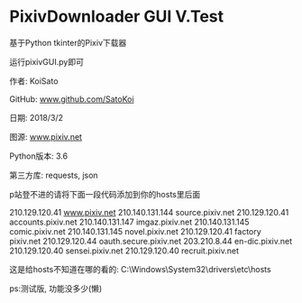 # PixivDownloader GUI V.Test

基于Python tkinter的Pixiv下载器

运行pixivGUI.py即可

作者: KoiSato

GitHub: www.github.com/SatoKoi

日期: 2018/3/2

图源: www.pixiv.net

Python版本: 3.6

第三方库: requests, json

p站登不进的请将下面一段代码添加到你的hosts里后面

210.129.120.41 www.pixiv.net
210.140.131.144 source.pixiv.net
210.129.120.41 accounts.pixiv.net
210.140.131.147	imgaz.pixiv.net
210.140.131.145	comic.pixiv.net
210.140.131.145 novel.pixiv.net
210.129.120.41 factory pixiv.net
210.129.120.44 oauth.secure.pixiv.net
203.210.8.44 en-dic.pixiv.net
210.129.120.40 sensei.pixiv.net
210.129.120.40 recruit.pixiv.net

这是给hosts不知道在哪的看的: C:\Windows\System32\drivers\etc\hosts

ps:测试版, 功能没多少(懒)
